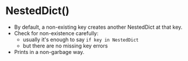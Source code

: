# NestedDict()

* By default, a non-existing key creates another NestedDict at that key.
* Check for non-existence carefully:
    * usually it's enough to say `if key in NestedDict`
    * but there are no missing key errors
* Prints in a non-garbage way.
